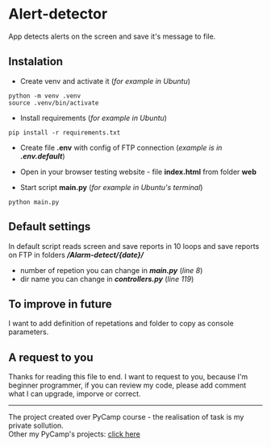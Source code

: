 # Alert-detector
App detects alerts on the screen and save it's message to file.

## Instalation
* Create venv and activate it (*for example in Ubuntu*)
```
python -m venv .venv
source .venv/bin/activate
```

* Install requirements (*for example in Ubuntu*)
```
pip install -r requirements.txt
```

* Create file **.env** with config of FTP connection (*example is in **.env.default***)

* Open in your browser testing website - file **index.html** from folder **web**

* Start script **main.py** (*for example in Ubuntu's terminal*)
```
python main.py
```

## Default settings
In default script reads screen and save reports in 10 loops and save reports on FTP in folders ***/Alarm-detect/{date}/***

* number of repetion you can change in ***main.py*** (*line 8*)
* dir name you can change in ***controllers.py*** (*line 119*)


## To improve in future
I want to add definition of repetations and folder to copy as console parameters.

## A request to you
Thanks for reading this file to end. I want to request to you, because I'm beginner programmer, if you can review my code, please add comment what I can upgrade, imporve or correct.

******
The project created over PyCamp course - the realisation of task is my private sollution.<br>
Other my PyCamp's projects: [click here](https://github.com/rafkow91/PyCamp)
